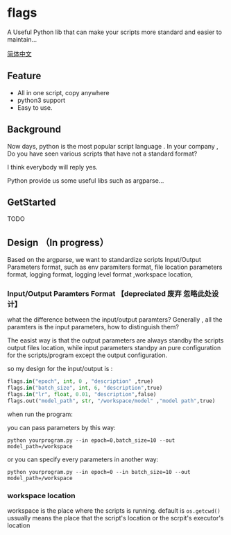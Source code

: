 # flags
A Useful Python lib that can make your scripts more standard and easier to maintain...

[简体中文](README_CN.md)

## Feature

* All in one script, copy anywhere
* python3 support
* Easy to use.

## Background

Now days, python is the most popular script language . In your company , Do you have seen various scripts that have not a standard format?

I think everybody will reply yes.

Python provide us some useful libs such as argparse...

## GetStarted

TODO

## Design （In progress）

Based on the argparse, we want to standardize scripts Input/Output Parameters format, such as env paramiters format, file location parameters format, logging format, logging level format ,workspace location,


### Input/Output Paramters Format 【depreciated 废弃 忽略此处设计】
 
what the difference between the  input/output paramters? Generally , all the paramters is the input parameters, how to distinguish them? 

The easist way is that  the output parameters are always standby the scripts output files location, while input parameters standpy an pure configuration for the scripts/program except the output configuration.

so my design for the input/output is :

```python
flags.in("epoch", int, 0 , "description" ,true)
flags.in("batch_size", int, 6, "description",true)
flags.in("lr", float, 0.01, "description",false)
flags.out("model_path", str, "/workspace/model" ,"model path",true)
```
when run the program:

you can pass parameters by this way:

`python yourprogram.py --in epoch=0,batch_size=10 --out model_path=/workspace`

or you can specify every parameters in another way:

`python yourprogram.py --in epoch=0 --in batch_size=10 --out model_path=/workspace`


### workspace location

workspace is the place where the scripts is running.  default is `os.getcwd()`  ussually means the place that the script's location  or the scrpit's executor's location





